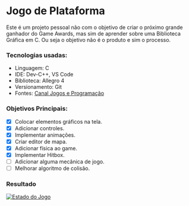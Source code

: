 # Jogo de Plataforma
  Este é um projeto pessoal não com o objetivo de criar o próximo grande ganhador do Game Awards, mas sim de aprender sobre uma Biblioteca Gráfica em C. Ou seja o objetivo não é o produto e sim o processo.
### Tecnologias usadas:
* Linguagem: C
* IDE: Dev-C++, VS Code
* Biblioteca: Allegro 4
* Versionamento: Git
* Fontes: [Canal Jogos e Programação](https://www.youtube.com/watch?v=5jLbFlCfsm0&list=PLXO4S2lM3TR5RnKwnB5c2SR5EDmwLb-mR&index=35)
### Objetivos Principais:
- [x] Colocar elementos gráficos na tela.
- [x] Adicionar controles.
- [x] Implementar animações.
- [x] Criar editor de mapa.
- [x] Adicionar física ao game.
- [x] Implementar Hitbox.
- [ ] Adicionar alguma mecânica de jogo.
- [ ] Melhorar algoritmo de colisão.
### Resultado
[![Estado do Jogo](https://img.youtube.com/vi/UGAOEmvN4RM/0.jpg)](https://www.youtube.com/watch?v=UGAOEmvN4RM)
